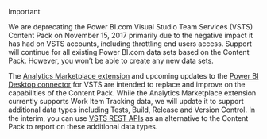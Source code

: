 >[!IMPORTANT]  
>We are deprecating the Power BI.com Visual Studio Team Services (VSTS) Content Pack on November 15, 2017 primarily due to the negative impact it has had on VSTS accounts,  including throttling end users access. Support will continue for all existing Power BI.com data sets based on the Content Pack. However, you won’t be able to create any new data sets. 
>
>The [Analytics Marketplace extension](https://marketplace.visualstudio.com/items?itemName=ms.vss-analytics) and upcoming updates to the [Power BI Desktop connector](../powerbi/data-connector-connect.md) for VSTS are intended to replace and improve on the capabilities of the Content Pack. While the Analytics Marketplace extension currently supports Work Item Tracking data, we will update it to support additional data types including Tests, Build, Release and Version Control. In the interim, you can use [VSTS REST APIs](https://www.visualstudio.com/en-us/docs/integrate/api/overview) as an alternative to the Content Pack to report on these additional data types.